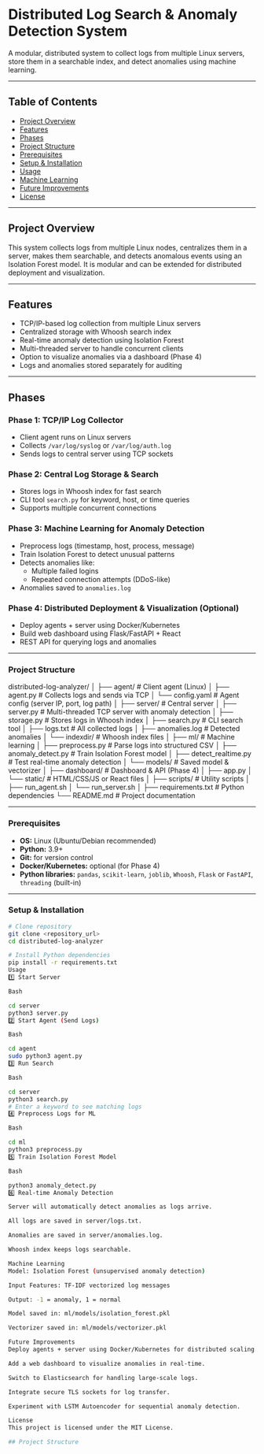# Distributed Log Search & Anomaly Detection System

A modular, distributed system to collect logs from multiple Linux servers, store them in a searchable index, and detect anomalies using machine learning.

---

## Table of Contents

- [Project Overview](#project-overview)
- [Features](#features)
- [Phases](#phases)
- [Project Structure](#project-structure)
- [Prerequisites](#prerequisites)
- [Setup & Installation](#setup--installation)
- [Usage](#usage)
- [Machine Learning](#machine-learning)
- [Future Improvements](#future-improvements)
- [License](#license)

---

## Project Overview

This system collects logs from multiple Linux nodes, centralizes them in a server, makes them searchable, and detects anomalous events using an Isolation Forest model. It is modular and can be extended for distributed deployment and visualization.

---

## Features

- TCP/IP-based log collection from multiple Linux servers
- Centralized storage with Whoosh search index
- Real-time anomaly detection using Isolation Forest
- Multi-threaded server to handle concurrent clients
- Option to visualize anomalies via a dashboard (Phase 4)
- Logs and anomalies stored separately for auditing

---

## Phases

### Phase 1: TCP/IP Log Collector

- Client agent runs on Linux servers
- Collects `/var/log/syslog` or `/var/log/auth.log`
- Sends logs to central server using TCP sockets

### Phase 2: Central Log Storage & Search

- Stores logs in Whoosh index for fast search
- CLI tool `search.py` for keyword, host, or time queries
- Supports multiple concurrent connections

### Phase 3: Machine Learning for Anomaly Detection

- Preprocess logs (timestamp, host, process, message)
- Train Isolation Forest to detect unusual patterns
- Detects anomalies like:
  - Multiple failed logins
  - Repeated connection attempts (DDoS-like)
- Anomalies saved to `anomalies.log`

### Phase 4: Distributed Deployment & Visualization (Optional)

- Deploy agents + server using Docker/Kubernetes
- Build web dashboard using Flask/FastAPI + React
- REST API for querying logs and anomalies

---

### Project Structure

distributed-log-analyzer/
│
├── agent/                   # Client agent (Linux)
│   ├── agent.py             # Collects logs and sends via TCP
│   └── config.yaml          # Agent config (server IP, port, log path)
│
├── server/                  # Central server
│   ├── server.py            # Multi-threaded TCP server with anomaly detection
│   ├── storage.py           # Stores logs in Whoosh index
│   ├── search.py            # CLI search tool
│   ├── logs.txt             # All collected logs
│   ├── anomalies.log        # Detected anomalies
│   └── indexdir/            # Whoosh index files
│
├── ml/                      # Machine learning
│   ├── preprocess.py        # Parse logs into structured CSV
│   ├── anomaly_detect.py    # Train Isolation Forest model
│   ├── detect_realtime.py   # Test real-time anomaly detection
│   └── models/              # Saved model & vectorizer
│
├── dashboard/               # Dashboard & API (Phase 4)
│   ├── app.py
│   └── static/              # HTML/CSS/JS or React files
│
├── scripts/                 # Utility scripts
│   ├── run_agent.sh
│   └── run_server.sh
│
├── requirements.txt         # Python dependencies
└── README.md                # Project documentation 


---

### Prerequisites

-   **OS:** Linux (Ubuntu/Debian recommended)
-   **Python:** 3.9+
-   **Git:** for version control
-   **Docker/Kubernetes:** optional (for Phase 4)
-   **Python libraries:** `pandas`, `scikit-learn`, `joblib`, `Whoosh`, `Flask` or `FastAPI`, `threading` (built-in)

---

### Setup & Installation

```bash
# Clone repository
git clone <repository_url>
cd distributed-log-analyzer

# Install Python dependencies
pip install -r requirements.txt
Usage
1️⃣ Start Server

Bash

cd server
python3 server.py
2️⃣ Start Agent (Send Logs)

Bash

cd agent
sudo python3 agent.py
3️⃣ Run Search

Bash

cd server
python3 search.py
# Enter a keyword to see matching logs
4️⃣ Preprocess Logs for ML

Bash

cd ml
python3 preprocess.py
5️⃣ Train Isolation Forest Model

Bash

python3 anomaly_detect.py
6️⃣ Real-time Anomaly Detection

Server will automatically detect anomalies as logs arrive.

All logs are saved in server/logs.txt.

Anomalies are saved in server/anomalies.log.

Whoosh index keeps logs searchable.

Machine Learning
Model: Isolation Forest (unsupervised anomaly detection)

Input Features: TF-IDF vectorized log messages

Output: -1 = anomaly, 1 = normal

Model saved in: ml/models/isolation_forest.pkl

Vectorizer saved in: ml/models/vectorizer.pkl

Future Improvements
Deploy agents + server using Docker/Kubernetes for distributed scaling.

Add a web dashboard to visualize anomalies in real-time.

Switch to Elasticsearch for handling large-scale logs.

Integrate secure TLS sockets for log transfer.

Experiment with LSTM Autoencoder for sequential anomaly detection.

License
This project is licensed under the MIT License.

## Project Structure

